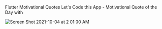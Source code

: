 
 Flutter Motivational Quotes
 Let's Code this App - Motivational Quote of the Day with

![Screen Shot 2021-10-04 at 2 01 00 AM](https://user-images.githubusercontent.com/1903981/135769234-4908f4aa-b5d6-45a8-8f21-5284a14093c0.png)
